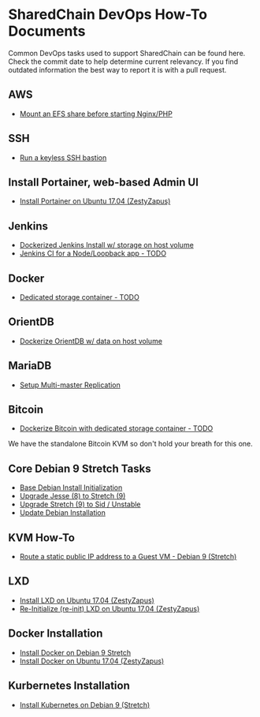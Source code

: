 # SharedChain DevOps How-To Documents

Common DevOps tasks used to support SharedChain can be found here. Check the commit date to help determine current relevancy. If you find outdated information the best way to report it is with a pull request.

## AWS

* [Mount an EFS share before starting Nginx/PHP](/how-to/aws-mount-efs-before-nginx-php.md)

## SSH

* [Run a keyless SSH bastion](/how-to/keyless-ssh-bastion.md)


## Install Portainer, web-based Admin UI

* [Install Portainer on Ubuntu 17.04 (ZestyZapus)](/how-to/install-portainer-docker-web-manager-ui.md)


## Jenkins

* [Dockerized Jenkins Install w/ storage on host volume](/how-to/install-jenkins-docker-container-via-portainer.md)
* [Jenkins CI for a Node/Loopback app - TODO](/how-to/dockerized-jenkins-ci-continuous-integration-loopback-node.md)


## Docker

* [Dedicated storage container - TODO](/how-to/dedicated-storage-container.md)


## OrientDB

* [Dockerize OrientDB w/ data on host volume](/how-to/dockerize-orientdb-install-on-host-volume.md)


## MariaDB

* [Setup Multi-master Replication](/how-to/mariadb-master-master-replication-ubuntu-16-aws.md)


## Bitcoin

* [Dockerize Bitcoin with dedicated storage container - TODO](/how-to/dockerize-bitcoin-install-dedicated-storage-container.md)

We have the standalone Bitcoin KVM so don't hold your breath for this one.


## Core Debian 9 Stretch Tasks

* [Base Debian Install Initialization](/how-to/initialize-debian-barebones-install.md)
* [Upgrade Jesse (8) to Stretch (9)](/how-to/upgrade-debian-8-to-debian-9.md)
* [Upgrade Stretch (9) to Sid / Unstable](/how-to/upgrade-debian-9-to-sid-unstable.md)
* [Update Debian Installation](/how-to/update-debian.md)


## KVM How-To

* [Route a static public IP address to a Guest VM - Debian 9 (Stretch)](/how-to/connect-debian-kvm-guest-to-public-ip-address.md)


## LXD

* [Install LXD on Ubuntu 17.04 (ZestyZapus)](/how-to/install-lxd-on-ubuntu-17-zesty-zapus.md)
* [Re-Initialize (re-init) LXD on Ubuntu 17.04 (ZestyZapus)](/how-to/re-init-lxd-on-ubuntu-17-zesty-zapus.md)


## Docker Installation

* [Install Docker on Debian 9 Stretch](/how-to/install-docker-on-debian-9-stretch.md)
* [Install Docker on Ubuntu 17.04 (ZestyZapus)](/how-to/install-docker-on-ubuntu-17-zesty-zapus.md)


## Kurbernetes Installation

* [Install Kubernetes on Debian 9 (Stretch)](/how-to/install-kubernetes-on-debian-9-stretch.md)
